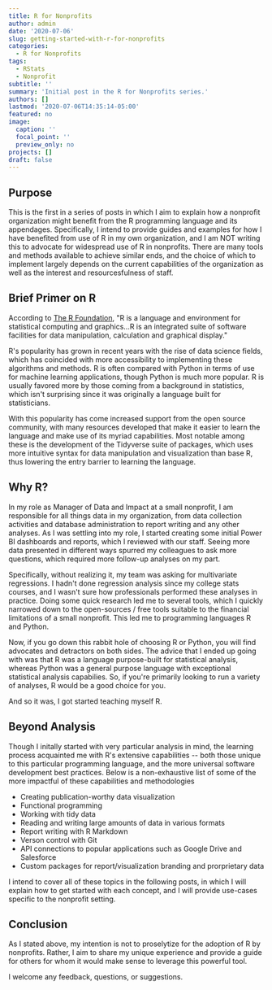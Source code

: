 ```yaml
---
title: R for Nonprofits
author: admin
date: '2020-07-06'
slug: getting-started-with-r-for-nonprofits
categories:
  - R for Nonprofits
tags:
  - RStats
  - Nonprofit
subtitle: ''
summary: 'Initial post in the R for Nonprofits series.'
authors: []
lastmod: '2020-07-06T14:35:14-05:00'
featured: no
image:
  caption: ''
  focal_point: ''
  preview_only: no
projects: []
draft: false
---
```


## Purpose

This is the first in a series of posts in which I aim to explain how a nonprofit organization might benefit from the R programming language and its appendages.  Specifically, I intend to provide guides and examples for how I have benefited from use of R in my own organization, and I am NOT writing this to advocate for widespread use of R in nonprofits.  There are many tools and methods available to achieve similar ends, and the choice of which to implement largely depends on the current capabilities of the organization as well as the interest and resourcesfulness of staff. 

## Brief Primer on R

According to [The R Foundation](https://www.r-project.org/about.html), "R is a language and environment for statistical computing and graphics...R is an integrated suite of software facilities for data manipulation, calculation and graphical display."

R's popularity has grown in recent years with the rise of data science fields, which has coincided with more accessibility to implementing these algorithms and methods.  R is often compared with Python in terms of use for machine learning applications, though Python is much more popular.  R is usually favored more by those coming from a background in statistics, which isn't surprising since it was originally a language built for statisticians.

With this popularity has come increased support from the open source community, with many resources developed that make it easier to learn the language and make use of its myriad capabilities.  Most notable among these is the development of the Tidyverse suite of packages, which uses more intuitive syntax for data manipulation and visualization than base R, thus lowering the entry barrier to learning the language.

## Why R?

In my role as Manager of Data and Impact at a small nonprofit, I am responsible for all things data in my organization, from data collection activities and database administration to report writing and any other analyses.  As I was settling into my role, I started creating some initial Power BI dashboards and reports, which I reviewed with our staff.  Seeing more data presented in different ways spurred my colleagues to ask more questions, which required more follow-up analyses on my part.  

Specifically, without realizing it, my team was asking for multivariate regressions.  I hadn't done regression analysis since my college stats courses, and I wasn't sure how professionals performed these analyses in practice.  Doing some quick research led me to several tools, which I quickly narrowed down to the open-sources / free tools suitable to the financial limitations of a small nonprofit.  This led me to programming languages R and Python.

Now, if you go down this rabbit hole of choosing R or Python, you will find advocates and detractors on both sides.  The advice that I ended up going with was that R was a language purpose-built for statistical analysis, whereas Python was a general purpose language with exceptional statistical analysis capabilies. So, if you're primarily looking to run a variety of analyses, R would be a good choice for you.  

And so it was, I got started teaching myself R.

## Beyond Analysis

Though I initally started with very particular analysis in mind, the learning process acquainted me with R's extensive capabilities -- both those unique to this particular programming language, and the more universal software development best practices.  Below is a non-exhaustive list of some of the more impactful of these capabilities and methodologies

* Creating publication-worthy data visualization 
* Functional programming
* Working with tidy data
* Reading and writing large amounts of data in various formats
* Report writing with R Markdown
* Verson control with Git
* API connections to popular applications such as Google Drive and Salesforce
* Custom packages for report/visualization branding and prorprietary data

I intend to cover all of these topics in the following posts, in which I will explain how to get started with each concept, and I will provide use-cases specific to the nonprofit setting.

## Conclusion

As I stated above, my intention is not to proselytize for the adoption of R by nonprofits.  Rather, I aim to share my unique experience and provide a guide for others for whom it would make sense to leverage this powerful tool.  

I welcome any feedback, questions, or suggestions.


